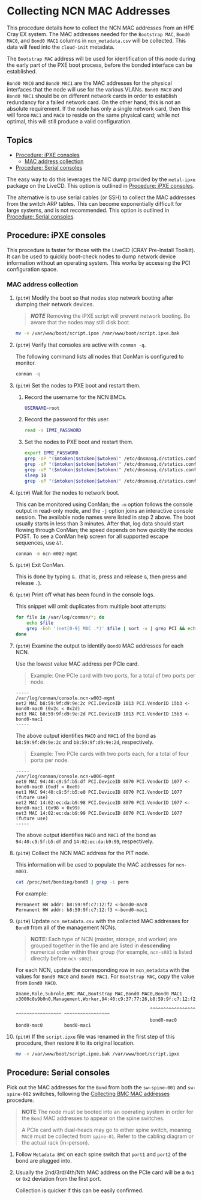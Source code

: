# Collecting NCN MAC Addresses

This procedure details how to collect the NCN MAC addresses from an HPE Cray EX system.
The MAC addresses needed for the `Bootstrap MAC`, `Bond0 MAC0`, and `Bond0 MAC1` columns
in `ncn_metadata.csv` will be collected. This data will feed into the `cloud-init` metadata.

The `Bootstrap MAC` address will be used for identification of this node during the early part of the PXE boot process,
before the bonded interface can be established.

`Bond0 MAC0` and `Bond0 MAC1` are the MAC addresses for the physical interfaces that the node will use for the various VLANs.
`Bond0 MAC0` and `Bond0 MAC1` should be on different network cards in order to establish redundancy for a failed network card.
On the other hand, this is not an absolute requirement. If the node has only a single network card, then this will force `MAC1` and `MAC0` to reside on the same physical card;
while not optimal, this will still produce a valid configuration.

## Topics

- [Procedure: iPXE consoles](#procedure-ipxe-consoles)
  - [MAC address collection](#mac-address-collection)
- [Procedure: Serial consoles](#procedure-serial-consoles)

The easy way to do this leverages the NIC dump provided by the `metal-ipxe` package on the LiveCD. This option is
outlined in [Procedure: iPXE consoles](#procedure-ipxe-consoles).

The alternative is to use serial cables (or SSH) to collect the MAC addresses from the switch ARP tables.
This can become exponentially difficult for large systems, and is not recommended. This option is outlined
in [Procedure: Serial consoles](#procedure-serial-consoles).

## Procedure: iPXE consoles

This procedure is faster for those with the LiveCD (CRAY Pre-Install Toolkit). It can be used to quickly
boot-check nodes to dump network device information without an operating system. This works by accessing the PCI configuration space.

### MAC address collection

1. (`pit#`) Modify the boot so that nodes stop network booting after dumping their network devices.

    > ***NOTE*** Removing the iPXE script will prevent network booting. Be aware that the
    > nodes may still disk boot.

    ```bash
    mv -v /var/www/boot/script.ipxe /var/www/boot/script.ipxe.bak
    ```

1. (`pit#`) Verify that consoles are active with `conman -q`.

    The following command lists all nodes that ConMan is configured to monitor.

    ```bash
    conman -q
    ```

1. (`pit#`) Set the nodes to PXE boot and restart them.

    1. Record the username for the NCN BMCs.

        ```bash
        USERNAME=root
        ```

    1. Record the password for this user.

        ```bash
        read -s IPMI_PASSWORD
        ```

    1. Set the nodes to PXE boot and restart them.

        ```bash
        export IPMI_PASSWORD
        grep -oP "($mtoken|$stoken|$wtoken)" /etc/dnsmasq.d/statics.conf | sort -u | xargs -t -i ipmitool -I lanplus -U $USERNAME -E -H {} chassis bootdev pxe options=persistent
        grep -oP "($mtoken|$stoken|$wtoken)" /etc/dnsmasq.d/statics.conf | sort -u | xargs -t -i ipmitool -I lanplus -U $USERNAME -E -H {} chassis bootdev pxe options=efiboot
        grep -oP "($mtoken|$stoken|$wtoken)" /etc/dnsmasq.d/statics.conf | sort -u | xargs -t -i ipmitool -I lanplus -U $USERNAME -E -H {} power off
        sleep 10
        grep -oP "($mtoken|$stoken|$wtoken)" /etc/dnsmasq.d/statics.conf | sort -u | xargs -t -i ipmitool -I lanplus -U $USERNAME -E -H {} power on
        ```

1. (`pit#`) Wait for the nodes to network boot.

    This can be monitored using ConMan; the `-m` option follows the console output in read-only mode, and the `-j` option joins an interactive console session.
    The available node names were listed in step 2 above. The boot usually starts in less than 3 minutes. After that, log data should start flowing through ConMan; the
    speed depends on how quickly the nodes POST. To see a ConMan help screen for all supported escape sequences, use `&?`.

    ```bash
    conman -m ncn-m002-mgmt
    ```

1. (`pit#`) Exit ConMan.

    This is done by typing `&.` (that is, press and release `&`, then press and release `.`).

1. (`pit#`) Print off what has been found in the console logs.

    This snippet will omit duplicates from multiple boot attempts:

    ```bash
    for file in /var/log/conman/*; do
        echo $file
        grep -Eoh '(net[0-9] MAC .*)' $file | sort -u | grep PCI && echo -----
    done
    ```

1. (`pit#`) Examine the output to identify `Bond0` MAC addresses for each NCN.

    Use the lowest value MAC address per PCIe card.

    > Example: One PCIe card with two ports, for a total of two ports per node.

    ```text
    -----
    /var/log/conman/console.ncn-w003-mgmt
    net2 MAC b8:59:9f:d9:9e:2c PCI.DeviceID 1013 PCI.VendorID 15b3 <-bond0-mac0 (0x2c < 0x2d)
    net3 MAC b8:59:9f:d9:9e:2d PCI.DeviceID 1013 PCI.VendorID 15b3 <-bond0-mac1
    -----
    ```

    The above output identifies `MAC0` and `MAC1` of the bond as `b8:59:9f:d9:9e:2c` and `b8:59:9f:d9:9e:2d`, respectively.

    > Example: Two PCIe cards with two ports each, for a total of four ports per node.

    ```text
    -----
    /var/log/conman/console.ncn-w006-mgmt
    net0 MAC 94:40:c9:5f:b5:df PCI.DeviceID 8070 PCI.VendorID 1077 <-bond0-mac0 (0xdf < 0xe0)
    net1 MAC 94:40:c9:5f:b5:e0 PCI.DeviceID 8070 PCI.VendorID 1077 (future use)
    net2 MAC 14:02:ec:da:b9:98 PCI.DeviceID 8070 PCI.VendorID 1077 <-bond0-mac1 (0x98 < 0x99)
    net3 MAC 14:02:ec:da:b9:99 PCI.DeviceID 8070 PCI.VendorID 1077 (future use)
    -----
    ```

    The above output identifies `MAC0` and `MAC1` of the bond as `94:40:c9:5f:b5:df` and `14:02:ec:da:b9:99`, respectively.

1. (`pit#`) Collect the NCN MAC address for the PIT node.

    This information will be used to populate the MAC addresses for `ncn-m001`.

    ```bash
    cat /proc/net/bonding/bond0 | grep -i perm 
    ```

    For example:

    ```text
    Permanent HW addr: b8:59:9f:c7:12:f2 <-bond0-mac0
    Permanent HW addr: b8:59:9f:c7:12:f3 <-bond0-mac1
    ```

1. (`pit#`) Update `ncn_metadata.csv` with the collected MAC addresses for `Bond0` from all of the management NCNs.

    > **NOTE:** Each type of NCN (master, storage, and worker) are grouped together in the file and are listed in
    > **descending** numerical order within their group (for example, `ncn-s003` is listed directly before `ncn-s002`).

    For each NCN, update the corresponding row in `ncn_metadata` with the values for
    `Bond0 MAC0` and `Bond0 MAC1`. For `Bootstrap MAC`, copy the value from `Bond0 MAC0`.

    ```csv
    Xname,Role,Subrole,BMC MAC,Bootstrap MAC,Bond0 MAC0,Bond0 MAC1
    x3000c0s9b0n0,Management,Worker,94:40:c9:37:77:26,b8:59:9f:c7:12:f2,b8:59:9f:c7:12:f2,b8:59:9f:c7:12:f3
    ```

    ```text
                                                      ^^^^^^^^^^^^^^^^^ ^^^^^^^^^^^^^^^^^ ^^^^^^^^^^^^^^^^^
                                                      bond0-mac0        bond0-mac0        bond0-mac1
    ```

1. (`pit#`) If the `script.ipxe` file was renamed in the first step of this procedure, then restore it to its original location.

    ```bash
    mv -v /var/www/boot/script.ipxe.bak /var/www/boot/script.ipxe
    ```

## Procedure: Serial consoles

Pick out the MAC addresses for the `Bond` from both the `sw-spine-001` and `sw-spine-002` switches, following the [Collecting BMC MAC addresses](collecting_bmc_mac_addresses.md) procedure.

> **NOTE** The node must be booted into an operating system in order for the `Bond` MAC addresses to appear on the spine switches.
>
> A PCIe card with dual-heads may go to either spine switch, meaning `MAC0` must be collected from
> `spine-01`. Refer to the cabling diagram or the actual rack (in-person).

1. Follow `Metadata BMC` on each spine switch that `port1` and `port2` of the bond are plugged into.

1. Usually the 2nd/3rd/4th/Nth MAC address on the PCIe card will be a `0x1` or `0x2` deviation from the first port.

   Collection is quicker if this can be easily confirmed.
